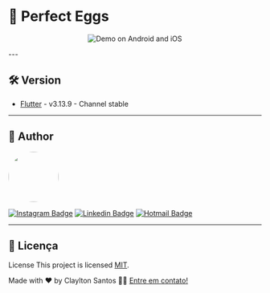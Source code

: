 # 🥚 Perfect Eggs
 

<p align="center">
  <img alt="Demo on Android and iOS" src="https://github.com/claylton/perfect_eggs/blob/main/docs/gifs/ios_android.gif">
</p>
---

## 🛠 Version


- [Flutter](https://flutter.dev/) - v3.13.9 - Channel stable

---

## 🦸 Author

<a href="https://github.com/claylton">
 <img style="border-radius: 50%;" src="https://avatars0.githubusercontent.com/u/48772089?s=400&u=0a38d33b4b0078a8c02e481fdc4dc5535498000f&v=4" width="100px;" alt=""/>
 <br />


[![Instagram Badge](https://img.shields.io/badge/Clayltonsp-E4405F?style=flat-square&logo=instagram&logoColor=white)](https://www.instagram.com/clayltonsp/) 
[![Linkedin Badge](https://img.shields.io/badge/-Claylton-blue?style=flat-square&logo=Linkedin&logoColor=white&link=https://www.linkedin.com/in/claylton-dos-santos-97816a150/)](https://www.linkedin.com/in/claylton-dos-santos-97816a150/) 
[![Hotmail Badge](https://img.shields.io/badge/-clayltonsp@hotmail.com-0078D4?style=flat-square&logo=microsoft-outlook&logoColor=white&logoColor=white&link=mailto:clayltonsp@hotmail.com)](mailto:clayltonsp@hotmail.com)

---

## 📝 Licença

License This project is licensed [MIT](./LICENSE).

Made with ❤️ by Claylton Santos 👋🏽 [Entre em contato!](https://www.linkedin.com/in/claylton-dos-santos-97816a150/)

